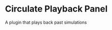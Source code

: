 <!-- This README file is going to be the one displayed on the Grafana.com website for your plugin -->

# Circulate Playback Panel

A plugin that plays back past simulations
